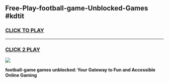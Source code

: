 
## Free-Play-football-game-Unblocked-Games #kdtit
<h3>
<a href="https://news.freeplayer.one?title=football-game&ref=8M">CLICK TO PLAY</a></h3>
<hr>

<h3>
<a href="https://news.freeplayer.one?title=football-game&ref=8M">CLICK 2 PLAY</a>
  
</h3>

<a href="https://news.freeplayer.one?title=football-game&ref=8M"><img src="https://clearcache.store/games.png"></a>


**football-game games unblocked: Your Gateway to Fun and Accessible Online Gaming**
